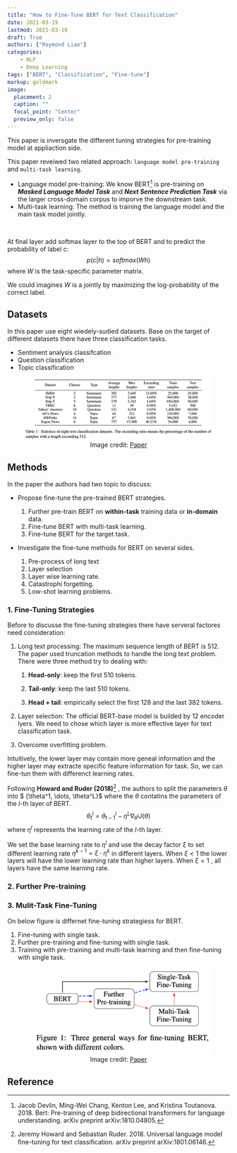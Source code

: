 ```yaml
---
title: "How to Fine-Tune BERT for Text Classification"
date: 2021-03-19
lastmod: 2021-03-19
draft: True
authors: ["Roymond Liao"]
categories:
    - NLP
    - Deep Learning
tags: ["BERT", "Classification", "Fine-tune"]
markup: goldmark
image:
  placement: 2
  caption: ""
  focal_point: "Center"
  preview_only: false
---
```




This paper is inversgate the different tuning strategies for pre-training model at appliaction side. 

This paper reveiwed two related approach: `language model pre-training` and `multi-task learning`.

* Language model pre-training: We know BERT[^1] is pre-training on ***Masked Language Model Task*** and  ***Next Sentence Prediction Task*** via the larger cross-domain corpus to imporve the downstream task.
* Multi-task learning: The method is training the language model and the main task model jointly.

​	

At final layer add softmax layer to the top of BERT and to predict the probability of label c:
$$
p(c|h) = softmax(Wh)
$$
where $W$ is the task-specific parameter matrix.

We could imagines $W$ is a jointly by maximizing the log-probability of the correct label.

## Datasets

In this paper use eight wiedely-sudied datasets. Base on the target  of different datasets there have three classification tasks.

* Sentiment analysis classifcation
* Question classification
* Topic classification

<figure class="image"> 
<center>
  <img src="./table_1.png" style="zoom:80%" />
  <figcaption>
  Image credit: <a href="https://arxiv.org/abs/1905.05583">Paper</a>
  </figcaption>
</center>
</figure>

## Methods

In the paper the authors had two topic to discuss:

* Propose fine-tune the pre-trained BERT strategies.
  1. Further pre-train BERT on **within-task** training data or **in-domain** data.
  2. Fine-tune BERT with multi-task learning.
  3. Fine-tune BERT for the target task.

* Investigate the fine-tune methods for BERT on several sides.
  1. Pre-process of long text
  2. Layer selection
  3. Layer wise learning rate.
  4. Catastrophi forgetting.
  5. Low-shot learning problems.

### 1. Fine-Tuning Strategies

Before to discusse the fine-tuning strategies there have serveral factores need consideration:

1. Long text processing: The maximum sequence length of BERT  is 512. The paper used truncation methods to handle the long text problem. There were three method try to dealing with:

   1. **Head-only**: keep the first 510 tokens.
   2. **Tail-only**: keep the last 510 tokens.

   3. **Head + tail**: empirically select the first 128 and the last 382 tokens.

2. Layer selection: The official BERT-base model is builded by 12 encoder lyers. We need to chose which layer is more effective layer for text classification task.

3. Overcome overfitting problem.

Intuitively, the lower layer may contain more geneal information and the higher layer may extracte specific feature information for task. So, we can fine-tun them with differenct learning rates.

Following **Howard and Ruder (2018)**[^2] , the authors to split the parameters $\theta$ into $ \{\theta^1, \dots, \theta^L\}$ where the $\theta$ contatins the parameters of the $l$-th layer of BERT.
$$
\theta_t^l = \theta_{t-1}^l - \eta^L \nabla_{\theta^l}J(\theta)
$$
where $\eta^l$ represents the learning rate of the $l$-th layer.

We set the base learning rate to $\eta^l$ and use the decay factor $\xi$ to set different learning rate $\eta^{k-1} = \xi\cdot\eta^k$ in different layers. When $\xi < 1$ the lower layers will have the lower learning rate than higher layers. When $\xi = 1$ , all layers have the same learning rate.

### 2. Further Pre-training



### 3. Mulit-Task Fine-Tuning

On below figure is differnet fine-tuning strategiess for BERT.

1. Fine-tuning with single task.
2. Further pre-training and fine-tuning with single task.
3. Training with pre-training and multi-task learning and then fine-tuning with single task.

<figure class="image"> 
<center>
  <img src="./figure_1.png" style="zoom:100%" />
  <figcaption>
  Image credit: <a href="https://arxiv.org/abs/1905.05583">Paper</a>
  </figcaption>
</center>
</figure>

## Reference

[^1]: Jacob Devlin, Ming-Wei Chang, Kenton Lee, and Kristina Toutanova. 2018. Bert: Pre-training of deep bidirectional transformers for language understanding. arXiv preprint arXiv:1810.04805.
[^2]: Jeremy Howard and Sebastian Ruder. 2018. Universal language model ﬁne-tuning for text classiﬁcation. arXiv preprint arXiv:1801.06146.

